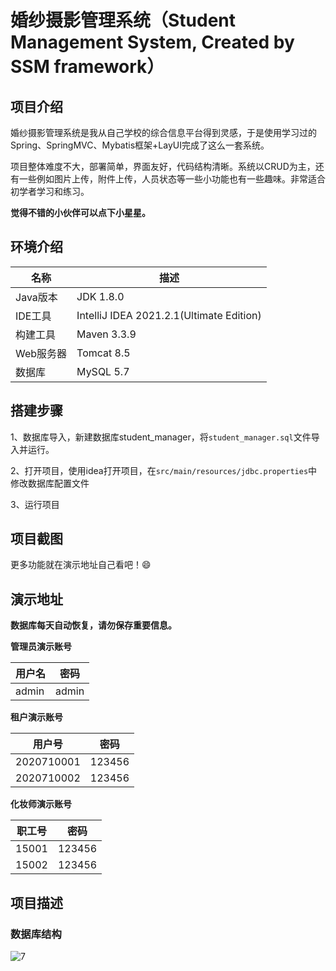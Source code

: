 # 婚纱摄影管理系统（Student Management System, Created by SSM framework）

## 项目介绍

婚纱摄影管理系统是我从自己学校的综合信息平台得到灵感，于是使用学习过的Spring、SpringMVC、Mybatis框架+LayUI完成了这么一套系统。

项目整体难度不大，部署简单，界面友好，代码结构清晰。系统以CRUD为主，还有一些例如图片上传，附件上传，人员状态等一些小功能也有一些趣味。非常适合初学者学习和练习。

**觉得不错的小伙伴可以点下小星星。**

## 环境介绍

| 名称      | 描述                                     |
| --------- | ----------------------------------------|
| Java版本  | JDK 1.8.0                                |
| IDE工具   | IntelliJ IDEA 2021.2.1(Ultimate Edition) |
| 构建工具  | Maven 3.3.9                              |
| Web服务器 | Tomcat 8.5                               |
| 数据库    | MySQL 5.7                                |

## 搭建步骤

1、数据库导入，新建数据库student_manager，将`student_manager.sql`文件导入并运行。

2、打开项目，使用idea打开项目，在`src/main/resources/jdbc.properties`中修改数据库配置文件

3、运行项目

## 项目截图


更多功能就在演示地址自己看吧！:smile:

## 演示地址


**数据库每天自动恢复，请勿保存重要信息。**

**管理员演示账号**

| 用户名 | 密码  |
| ------ | ----- |
| admin  | admin |

**租户演示账号**

| 用户号       | 密码   |
| ---------- | ------ |
| 2020710001 | 123456 |
| 2020710002 | 123456 |

**化妆师演示账号**

| 职工号 | 密码   |
| ------ | ------ |
| 15001  | 123456 |
| 15002  | 123456 |

## 项目描述

### 数据库结构

![7](https://github.com/huanfenz/StudentManager/assets/49386166/bf4c968c-65e3-440e-8658-f9ca4fa38f4c)





